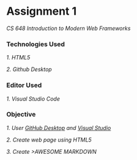 # Assignment 1
_CS 648 Introduction to Modern Web Frameworks_

### Technologies Used
 _1. HTML5_
 
 _2. Github Desktop_
 
### Editor Used
 _1. Visual Studio Code_
 
### Objective 
_1. User [GitHub Desktop](https://desktop.github.com) and [Visual Studio](https://visualstudio.microsoft.com)_

_2. Create web page using HTML5_

_3. Create >AWESOME MARKDOWN_
